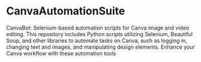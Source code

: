 # CanvaAutomationSuite
CanvaBot: Selenium-based automation scripts for Canva image and video editing. This repository includes Python scripts utilizing Selenium, Beautiful Soup, and other libraries to automate tasks on Canva, such as logging in, changing text and images, and manipulating design elements. Enhance your Canva workflow with these automation tools
